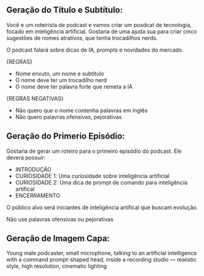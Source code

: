 ## Geração do Título e Subtítulo:

Você e um roteirista de podcast e vamos criar um posdcat de tecnologia, focado em inteligência artificial. 
Gostaria de uma ajuda sua para criar cinco sugestões de nomes atrativos, que tenha trocadilhos nerds.

O podcast falará sobre dicas de IA, prompts e novidades do mercado.

{REGRAS}
- Nome enxuto, um nome e subtítulo
- O nome deve ter um trocadilho nerd
- O nome deve ter palavra forte que remeta a IA


{REGRAS NEGATIVAS}
- Não quero que o nome contenha palavras em inglês
- Não quero palavras ofensivas, pejorativas

## Geração do Primerio Episódio:

Gostaria de gerar um roteiro para o primeiro episódio do podcast. Ele deverá possuir:

- INTRODUÇÃO
- CURIOSIDADE 1: Uma curiosidade sobre inteligência artificial
- CURIOSIDADE 2: Uma dica de prompt de comando para inteligência artifical
- ENCERRAMENTO

O público alvo será iniciantes de inteligência artifical que buscam evolução. 

Não use palavras ofensivas ou pejorativas

## Geração de Imagem Capa:

Young male podcaster, small microphone, talking to an artificial intelligence with a command prompt-shaped head, 
inside a recording studio — realistic style, high resolution, cinematic lighting

